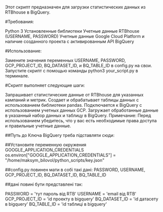 Этот скрипт предназначен для загрузки статистических данных из RTBhouse в BigQuery.

#Требования:

Python 3
Установленные библиотеки
Учетные данные RTBhouse (USERNAME, PASSWORD)
Учетные данные Google Cloud Platform и наличие созданного проекта с активированным API BigQuery


#Использование:

Замените значения переменных USERNAME, PASSWORD, GCP_PROJECT_ID, BQ_DATASET_ID, и BQ_TABLE_ID в config.py на свои.
Запустите скрипт с помощью команды python3 your_script.py в терминале.

#Скрипт выполняет следующие шаги:

Запрашивает статистические данные от RTBhouse для указанных кампаний и метрик.
Создает и обрабатывает таблицы данных с использованием библиотеки pandas.
Подключается к BigQuery с использованием учетных данных GCP.
Загружает обработанные данные в указанный набор данных и таблицу в BigQuery.
Примечание: Перед использованием убедитесь, что у вас есть необходимые права доступа и правильные учетные данные.


##Путь до Ключа BigQuery треба підставляти сюди:

 ##Установите переменную окружения GOOGLE_APPLICATION_CREDENTIALS
os.environ["GOOGLE_APPLICATION_CREDENTIALS"] = "/home/maksym_bilovol/python_scripts/key.json"


##config.py повинен мати в собі такі дані: PASSWORD, USERNAME, GCP_PROJECT_ID, BQ_DATASET_ID, BQ_TABLE_ID

##дані повині бути представлені так:

PASSWORD = 'тут пароль від RTB'
USERNAME = 'email від RTB'
GCP_PROJECT_ID = 'id проекту в bigquery'
BQ_DATASET_ID = 'id датасету в bigquery'
BQ_TABLE_ID = 'id таблиці в bigquery'
